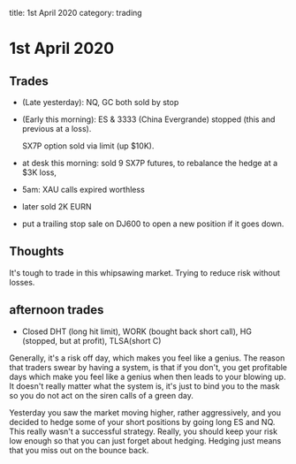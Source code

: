 title: 1st April 2020
category: trading

# 1st April 2020

## Trades

* \(Late yesterday\): NQ, GC both sold by stop
* \(Early this morning\): ES & 3333 \(China Evergrande\) stopped \(this and previous at a loss\).

  SX7P option sold via limit \(up $10K\).

* at desk this morning: sold 9 SX7P futures, to rebalance the hedge at a $3K loss,
* 5am: XAU calls expired worthless
* later sold 2K EURN
* put a trailing stop sale on DJ600 to open a new position if it goes down.

## Thoughts

It's tough to trade in this whipsawing market. Trying to reduce risk without losses.

## afternoon trades

* Closed DHT \(long hit limit\), WORK \(bought back short call\), HG \(stopped, but at profit\), TLSA\(short C\)

Generally, it's a risk off day, which makes you feel like a genius. The reason that traders swear by having a system, is that if you don't, you get profitable days which make you feel like a genius when then leads to your blowing up. It doesn't really matter what the system is, it's just to bind you to the mask so you do not act on the siren calls of a green day.

Yesterday you saw the market moving higher, rather aggressively, and you decided to hedge some of your short positions by going long ES and NQ. This really wasn't a successful strategy. Really, you should keep your risk low enough so that you can just forget about hedging. Hedging just means that you miss out on the bounce back.

